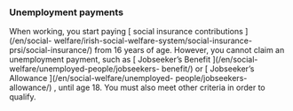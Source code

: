 ###  Unemployment payments

When working, you start paying [ social insurance contributions ](/en/social-
welfare/irish-social-welfare-system/social-insurance-prsi/social-insurance/)
from 16 years of age. However, you cannot claim an unemployment payment, such
as [ Jobseeker’s Benefit ](/en/social-welfare/unemployed-people/jobseekers-
benefit/) or [ Jobseeker’s Allowance ](/en/social-welfare/unemployed-
people/jobseekers-allowance/) , until age 18. You must also meet other
criteria in order to qualify.

